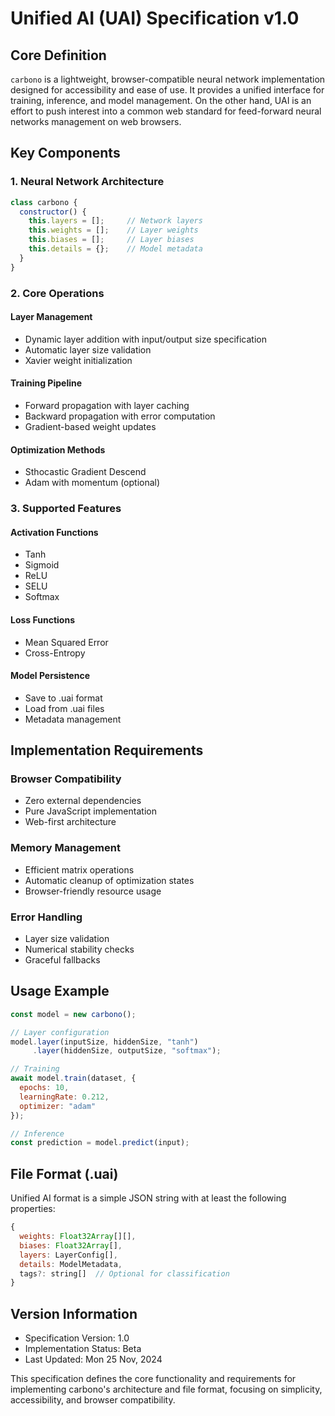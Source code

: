 # Unified AI (UAI) Specification v1.0

## Core Definition

`carbono` is a lightweight, browser-compatible neural network implementation designed for accessibility and ease of use. It provides a unified interface for training, inference, and model management. On the other hand, UAI is an effort to push interest into a common web standard for feed-forward neural networks management on web browsers.

## Key Components

### 1. Neural Network Architecture
```javascript
class carbono {
  constructor() {
    this.layers = [];     // Network layers
    this.weights = [];    // Layer weights
    this.biases = [];     // Layer biases
    this.details = {};    // Model metadata
  }
}
```

### 2. Core Operations

#### Layer Management
- Dynamic layer addition with input/output size specification
- Automatic layer size validation
- Xavier weight initialization

#### Training Pipeline
- Forward propagation with layer caching
- Backward propagation with error computation
- Gradient-based weight updates

#### Optimization Methods
- Sthocastic Gradient Descend
- Adam with momentum (optional)

### 3. Supported Features

#### Activation Functions
- Tanh
- Sigmoid
- ReLU
- SELU
- Softmax

#### Loss Functions
- Mean Squared Error
- Cross-Entropy

#### Model Persistence
- Save to .uai format
- Load from .uai files
- Metadata management

## Implementation Requirements

### Browser Compatibility
- Zero external dependencies
- Pure JavaScript implementation
- Web-first architecture

### Memory Management
- Efficient matrix operations
- Automatic cleanup of optimization states
- Browser-friendly resource usage

### Error Handling
- Layer size validation
- Numerical stability checks
- Graceful fallbacks

## Usage Example

```javascript
const model = new carbono();

// Layer configuration
model.layer(inputSize, hiddenSize, "tanh")
     .layer(hiddenSize, outputSize, "softmax");

// Training
await model.train(dataset, {
  epochs: 10,
  learningRate: 0.212,
  optimizer: "adam"
});

// Inference
const prediction = model.predict(input);
```

## File Format (.uai)

Unified AI format is a simple JSON string with at least the following properties:

```javascript
{
  weights: Float32Array[][],
  biases: Float32Array[],
  layers: LayerConfig[],
  details: ModelMetadata,
  tags?: string[]  // Optional for classification
}
```

## Version Information
- Specification Version: 1.0
- Implementation Status: Beta
- Last Updated: Mon 25 Nov, 2024

This specification defines the core functionality and requirements for implementing carbono's architecture and file format, focusing on simplicity, accessibility, and browser compatibility.
